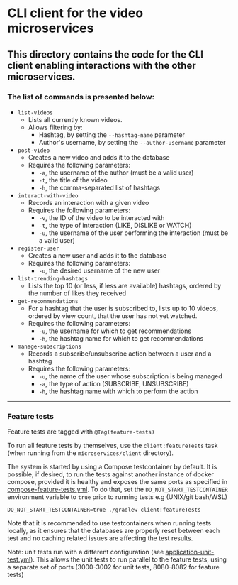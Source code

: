 # CLI client for the video microservices
## This directory contains the code for the CLI client enabling interactions with the other microservices.
### The list of commands is presented below:
* `list-videos`
  * Lists all currently known videos.
  * Allows filtering by:
    * Hashtag, by setting the `--hashtag-name` parameter
    * Author's username, by setting the `--author-username` parameter
* `post-video`
  * Creates a new video and adds it to the database
  * Requires the following parameters:
    * `-a`, the username of the author (must be a valid user)
    * `-t`, the title of the video
    * `-h`, the comma-separated list of hashtags
* `interact-with-video`
  * Records an interaction with a given video
  * Requires the following parameters:
    * `-v`, the ID of the video to be interacted with
    * `-t`, the type of interaction (LIKE, DISLIKE or WATCH)
    * `-u`, the username of the user performing the interaction (must be a valid user)
* `register-user`
  * Creates a new user and adds it to the database
  * Requires the following parameters:
    * `-u`, the desired username of the new user
* `list-trending-hashtags`
  * Lists the top 10 (or less, if less are available) hashtags, ordered by the number of likes they received
* `get-recommendations`
  * For a hashtag that the user is subscribed to, lists up to 10 videos, ordered by view count, that the user has not yet watched.
  * Requires the following parameters:
    * `-u`, the username for which to get recommendations
    * `-h`, the hashtag name for which to get recommendations
* `manage-subscriptions`
  * Records a subscribe/unsubscribe action between a user and a hashtag
  * Requires the following parameters:
    * `-u`, the name of the user whose subscription is being managed
    * `-a`, the type of action (SUBSCRIBE, UNSUBSCRIBE)
    * `-h`, the hashtag name with which to perform the action

---

### Feature tests
Feature tests are tagged with `@Tag(feature-tests)`

To run all feature tests by themselves, use the `client:featureTests` task (when running from the `microservices/client` directory).

The system is started by using a Compose testcontainer by default.
It is possible, if desired, to run the tests against another instance of docker compose, 
provided it is healthy and exposes the same ports as specified in [compose-feature-tests.yml](src/test/resources/compose-feature-tests.yml).
To do that, set the `DO_NOT_START_TESTCONTAINER` environment variable to `true` prior to running tests
e.g (UNIX/git bash/WSL)
```shell
DO_NOT_START_TESTCONTAINER=true ./gradlew client:featureTests
```
Note that it is recommended to use testcontainers when running tests locally, 
as it ensures that the databases are properly reset between each test and no caching related issues are affecting the test results.

Note: unit tests run with a different configuration 
(see [application-unit-test.yml](src/test/resources/application-unit-test.yml)). 
This allows the unit tests to run parallel to the feature tests, using a separate set of ports (3000-3002 for unit tests, 8080-8082 for feature tests)